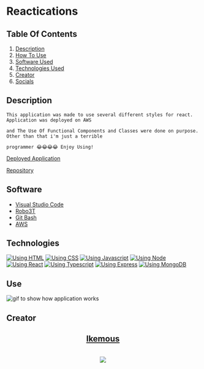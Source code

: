 <h1 style="text-center;">Reactications</h1>

## Table Of Contents
1. [Description](##Description)
1. [How To Use](##Use)
1. [Software Used](##Software)
1. [Technologies Used](##Technologies)
1. [Creator](##Creator)
1. [Socials](##Socials)

## Description

    This application was made to use several different styles for react. Application was deployed on AWS 

    and The Use Of Functional Components and Classes were done on purpose. Other than that i'm just a terrible 

    programmer 😂😂😂😂 Enjoy Using!

[Deployed Application](https://master.dm4of32gdirop.amplifyapp.com)

[Repository](https://github.com/ikemous/react-applications/tree/master)

## Software
- [Visual Studio Code](https://code.visualstudio.com/)
- [Robo3T](https://robomongo.org/)
- [Git Bash](https://gitforwindows.org/)
- [AWS](https://aws.amazon.com/?nc2=h_lg)

## Technologies
[![Using HTML](https://img.shields.io/badge/Using-HTML-orange)](https://www.w3schools.com/html/)
[![Using CSS](https://img.shields.io/badge/Using-CSS-blue)](https://www.w3schools.com/css/)
[![Using Javascript](https://img.shields.io/badge/Using-Javascript-yellow)](https://www.javascript.com/)
[![Using Node](https://img.shields.io/badge/Using-Node-brightgreen)](https://nodejs.org/en/)
[![Using React](https://img.shields.io/badge/Using-React-informational)](https://reactjs.org/)
[![Using Typescript](https://img.shields.io/badge/Using-Typescript-007acc)](https://reactjs.org/)
[![Using Express](https://img.shields.io/badge/Using-Express-lightgreen)](https://www.npmjs.com/package/express)
[![Using MongoDB](https://img.shields.io/badge/Using-MongoDB-4DB33D)](https://www.mongodb.com/)

## Use

<img src="./example.gif" alt="gif to show how application works"/>

## Creator

<div style="display: inline; text-align: center">

<div> 

[<h2>Ikemous</h2>](https://github.com/ikemous)</br>
<image src="https://github-readme-stats.codestackr.vercel.app/api?username=ikemous&show_icons=true&theme=radical" /><br>

</div>

</div>
